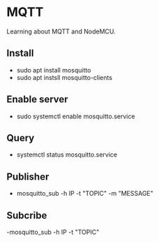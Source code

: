 # MQTT
Learning about MQTT and NodeMCU.

## Install
- sudo apt install mosquitto
- sudo apt instsll mosquitto-clients

## Enable server
- sudo systemctl enable mosquitto.service

## Query
- systemctl status mosquitto.service

## Publisher
- mosquitto_sub -h IP -t "TOPIC" -m "MESSAGE"

## Subcribe
-mosquitto_sub -h IP -t "TOPIC"
